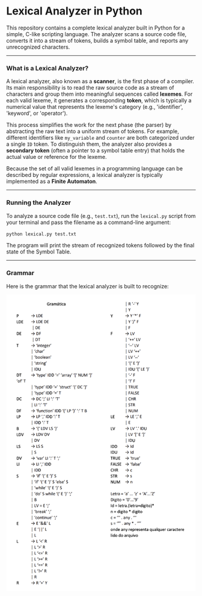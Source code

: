 # Lexical Analyzer in Python

This repository contains a complete lexical analyzer built in Python for a simple, C-like scripting language. The analyzer scans a source code file, converts it into a stream of tokens, builds a symbol table, and reports any unrecognized characters.

---

### What is a Lexical Analyzer?

A lexical analyzer, also known as a **scanner**, is the first phase of a compiler. Its main responsibility is to read the raw source code as a stream of characters and group them into meaningful sequences called **lexemes**. For each valid lexeme, it generates a corresponding **token**, which is typically a numerical value that represents the lexeme's category (e.g., 'identifier', 'keyword', or 'operator').

This process simplifies the work for the next phase (the parser) by abstracting the raw text into a uniform stream of tokens. For example, different identifiers like `my_variable` and `counter` are both categorized under a single `ID` token. To distinguish them, the analyzer also provides a **secondary token** (often a pointer to a symbol table entry) that holds the actual value or reference for the lexeme.

Because the set of all valid lexemes in a programming language can be described by regular expressions, a lexical analyzer is typically implemented as a **Finite Automaton**.

---


### Running the Analyzer

To analyze a source code file (e.g., `test.txt`), run the `lexical.py` script from your terminal and pass the filename as a command-line argument:

```bash
python lexical.py test.txt
```

The program will print the stream of recognized tokens followed by the final state of the Symbol Table.

---

### Grammar

Here is the grammar that the lexical analyzer is built to recognize:

<img src="./grammar.png" alt="Lexical Analyzer Grammar" width="600">
